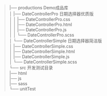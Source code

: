 > |── productions Demo成品库<br/>
> │   |── DateControllerPro 日期选择器优质版<br/>
> │   │	  |── DateControllerPro.css<br/>
> │   │	  |── DateControllerPro.html<br/>
> │   │	  |── DateControllerPro.js<br/>
> │   │	  └── DateControllerPro.scss<br/>
> │   └── DateControllerSimple 日期选择器简洁版<br/>
> │	      |── DateControllerSimple.css<br/>
> │	      |── DateControllerSimple.html<br/>
> │	      |── DateControllerSimple.js<br/>
> │	      └── DateControllerSimple.scss<br/>
> └── src 开发测试目录<br/>
> 	|── html<br/>
> 	|── js <br/>
> 	|── sass<br/>
> 	└── unitTest<br/>
	
